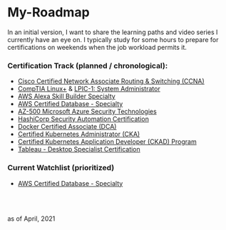 # My-Roadmap

In an initial version, I want to share the learning paths and video series I currently have an eye on.
I typically study for some hours to prepare for certifications on weekends when the job workload permits it. 

### Certification Track (planned / chronological):
- [Cisco Certified Network Associate Routing & Switching (CCNA)](https://www.cisco.com/c/en/us/training-events/training-certifications/certifications/associate/ccna-routing-switching.html)
- [CompTIA Linux+](https://certification.comptia.org/certifications/linux) & [LPIC-1: System Administrator](https://www.lpi.org/our-certifications/lpic-1-overview)
- [AWS Alexa Skill Builder Specialty](https://aws.amazon.com/de/certification/certified-alexa-skill-builder-specialty/)
- [AWS Certified Database - Specialty](https://d1.awsstatic.com/training-and-certification/docs-database-specialty/AWS%20Certified%20Database%20-%20Specialty%20Exam%20Guide_v1.0_08-23-2019_FINAL.pdf)
- [AZ-500 Microsoft Azure Security Technologies](https://acloud.guru/learn/az-500-microsoft-azure-security-technologies)
- [HashiCorp Security Automation Certification](https://www.hashicorp.com/certification/vault-associate/) 
- [Docker Certified Associate (DCA)](https://success.docker.com/certification)
- [Certified Kubernetes Administrator (CKA)](https://training.linuxfoundation.org/certification/certified-kubernetes-administrator-cka/)
- [Certified Kubernetes Application Developer (CKAD) Program](https://www.cncf.io/certification/ckad/)
- [Tableau - Desktop Specialist Certification](https://www.tableau.com/academic/student-certification)

### Current Watchlist (prioritized)
- [AWS Certified Database - Specialty](https://acloud.guru/overview/aws-certified-database-speciality-dbs-c01)

<br /><br />

as of April, 2021
